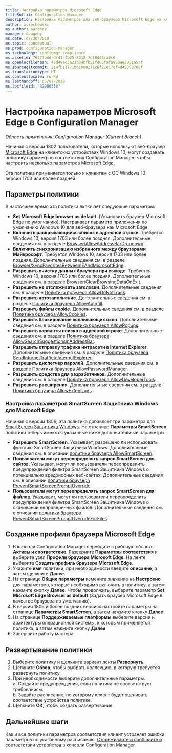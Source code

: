 ```yaml
---
title: Настройка параметров Microsoft Edge
titleSuffix: Configuration Manager
description: Настройка параметров для веб-браузера Microsoft Edge на клиентских устройствах Windows 10
author: aczechowski
ms.author: aaroncz
manager: dougeby
ms.date: 07/30/2018
ms.topic: conceptual
ms.prod: configuration-manager
ms.technology: configmgr-compliance
ms.assetid: 76477b4d-df41-4b25-8318-7d18d46ca2c6
ms.openlocfilehash: 4ed49ed3623b34bfb51fd66fafa858ae3951a5af
ms.sourcegitcommit: 214fb11771b61008271c6f21e17ef4d45353788f
ms.translationtype: HT
ms.contentlocale: ru-RU
ms.lasthandoff: 05/07/2020
ms.locfileid: "82906358"
---
```

# <a name="configure-microsoft-edge-settings-in-configuration-manager"></a>Настройка параметров Microsoft Edge в Configuration Manager

*Область применения: Configuration Manager (Current Branch)*

<!-- 1357310 -->
Начиная с версии 1802 пользователи, которые используют веб-браузер [Microsoft Edge](https://www.microsoft.com/itpro/microsoft-edge) на клиентских устройствах Windows 10, могут создавать политику параметров соответствия Configuration Manager, чтобы настроить несколько параметров Microsoft Edge. 

Эта политика применяется только к клиентам с ОС Windows 10 версии 1703 или более поздней. <!--511552-->


## <a name="policy-settings"></a>Параметры политики
В настоящее время эта политика включает следующие параметры:
- **Set Microsoft Edge browser as default**. (Установить браузер Microsoft Edge по умолчанию). Настраивает параметр приложения по умолчанию Windows 10 для веб-браузера как Microsoft Edge
- **Включить раскрывающийся список в адресной строке**. Требуется Windows 10, версия 1703 или более поздняя. Дополнительные сведения см. в разделе [Browser/AllowAddressBarDropdown](/windows/client-management/mdm/policy-csp-browser#browser-allowaddressbardropdown).
- **Включить синхронизацию избранного между браузерами Майкрософт**. Требуется Windows 10, версия 1703 или более поздняя. Дополнительные сведения см. в разделе [Browser/SyncFavoritesBetweenIEAndMicrosoftEdge](/windows/client-management/mdm/policy-csp-browser#browser-syncfavoritesbetweenieandmicrosoftedge).
- **Разрешить очистку данных браузера при выходе**. Требуется Windows 10, версия 1703 или более поздняя. Дополнительные сведения см. в разделе [Browser/ClearBrowsingDataOnExit](/windows/client-management/mdm/policy-csp-browser#browser-clearbrowsingdataonexit).
- **Разрешить не отслеживать заголовки**. Дополнительные сведения см. в разделе [Политика браузера AllowDoNotTrack](/windows/client-management/mdm/policy-csp-browser#browser-allowdonottrack).
- **Разрешить автозаполнение**. Дополнительные сведения см. в разделе [Политика браузера AllowAutofill](/windows/client-management/mdm/policy-csp-browser#browser-allowautofill).
- **Разрешить файлы cookie**. Дополнительные сведения см. в разделе [Политика браузера AllowCookies](/windows/client-management/mdm/policy-csp-browser#browser-allowcookies).
- **Разрешить блокирование всплывающих окон**. Дополнительные сведения см. в разделе [Политика браузера AllowPopups](/windows/client-management/mdm/policy-csp-browser#browser-allowpopups).
- **Разрешить варианты поиска в адресной строке**. Дополнительные сведения см. в разделе [Политика браузера AllowSearchSuggestionsinAddressBar](/windows/client-management/mdm/policy-csp-browser#browser-allowsearchsuggestionsinaddressbar).
- **Разрешить отправку трафика интрасети в Internet Explorer**. Дополнительные сведения см. в разделе [Политика браузера SendIntranetTraffictoInternetExplorer](/windows/client-management/mdm/policy-csp-browser#browser-sendintranettraffictointernetexplorer).
- **Разрешить диспетчер паролей**. Дополнительные сведения см. в разделе [Политика браузера AllowPasswordManager](/windows/client-management/mdm/policy-csp-browser#browser-allowpasswordmanager).
- **Разрешить средства для разработчиков**. Дополнительные сведения см. в разделе [Политика браузера AllowDeveloperTools](/windows/client-management/mdm/policy-csp-browser#browser-allowdevelopertools).
- **Разрешить расширения**. Дополнительные сведения см. в разделе [Политика браузера AllowExtensions](/windows/client-management/mdm/policy-csp-browser#browser-allowextensions).


### <a name="configure-windows-defender-smartscreen-settings-for-microsoft-edge"></a>Настройка параметров SmartScreen Защитника Windows для Microsoft Edge
<!--1353701-->
Начиная с версии 1806, эта политика добавляет три параметра для [SmartScreen Защитника Windows](https://docs.microsoft.com/windows/security/threat-protection/microsoft-defender-smartscreen/microsoft-defender-smartscreen-overview). На странице **Параметры SmartScreen** политики теперь имеются указанные ниже дополнительные параметры.

- **Разрешить SmartScreen**. Указывает, разрешено ли использовать функцию SmartScreen Защитника Windows. Дополнительные сведения см. в описании [политики браузера AllowSmartScreen](https://docs.microsoft.com/windows/client-management/mdm/policy-csp-browser#browser-allowsmartscreen).
- **Пользователи могут переопределять запрос SmartScreen для сайтов**. Указывает, могут ли пользователи переопределить предупреждения фильтра SmartScreen Защитника Windows о потенциально вредоносных веб-сайтах. Дополнительные сведения см. в описании [политики браузера PreventSmartScreenPromptOverride](https://docs.microsoft.com/windows/client-management/mdm/policy-csp-browser#browser-preventsmartscreenpromptoverride).
- **Пользователи могут переопределять запрос SmartScreen для файлов**. Указывает, могут ли пользователи переопределить предупреждения фильтра SmartScreen Защитника Windows о скачивании непроверенных файлов. Дополнительные сведения см. в описании [политики браузера PreventSmartScreenPromptOverrideForFiles](https://docs.microsoft.com/windows/client-management/mdm/policy-csp-browser#browser-preventsmartscreenpromptoverrideforfiles).



## <a name="create-the-microsoft-edge-browser-profile"></a>Создание профиля браузера Microsoft Edge

1. В консоли Configuration Manager перейдите в рабочую область **Активы и соответствие**. Разверните **Параметры соответствия** и выберите узел **Профили браузера Microsoft Edge**. На ленте выберите **Создать профиль браузера Microsoft Edge**.
2. Укажите **имя** политики, при необходимости введите **описание**, а затем щелкните **Далее**.
3. На странице **Общие параметры** измените значение на **Настроено** для параметров, которые необходимо включить в политику, а затем нажмите кнопку **Далее**. Чтобы продолжить, выберите параметр **Set Microsoft Edge Browser as default** (Задать браузер Microsoft Edge в качестве браузера по умолчанию).
4. В версии 1806 и более поздних версиях настройте параметры на странице **Параметры SmartScreen**, а затем нажмите кнопку **Далее**. 
5. На странице **Поддерживаемые платформы** выберите версии и архитектуры операционной системы, к которым применяется политика, а затем нажмите кнопку **Далее**. 
6. Завершите работу мастера.



## <a name="deploy-the-policy"></a>Развертывание политики

1. Выберите политику и щелкните вариант ленты **Развернуть**.
2. Щелкните **Обзор**, чтобы выбрать коллекцию, в которую требуется развернуть политику. 
3. При необходимости выберите дополнительные параметры.  
     a. Создайте предупреждения, если политика не соответствует требованиям.  
     b. Задайте расписание, по которому клиент будет оценивать соответствие устройства политике. 
4. Щелкните **ОК**, чтобы создать развертывание.



## <a name="next-steps"></a>Дальнейшие шаги

Как и все политики параметров соответствия клиент устраняет ошибки параметров по указанному расписанию. [Отслеживайте и сообщайте о соответствии устройства](monitor-compliance-settings.md) в консоли Configuration Manager.
